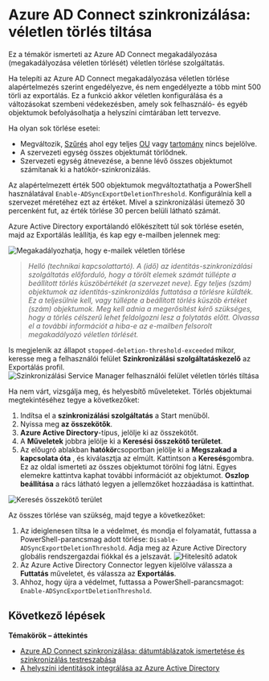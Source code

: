 <properties
   pageTitle="Azure AD Connect szinkronizálása: véletlen törlés tiltása |} Microsoft Azure"
   description="Ez a témakör ismerteti az Azure AD Connect megakadályozása (megakadályozása véletlen törlését) véletlen törlése szolgáltatás."
   services="active-directory"
   documentationCenter=""
   authors="AndKjell"
   manager="femila"
   editor=""/>

<tags
   ms.service="active-directory"
   ms.devlang="na"
   ms.topic="article"
   ms.tgt_pltfrm="na"
   ms.workload="identity"
   ms.date="09/01/2016"
   ms.author="billmath"/>

# <a name="azure-ad-connect-sync-prevent-accidental-deletes"></a>Azure AD Connect szinkronizálása: véletlen törlés tiltása
Ez a témakör ismerteti az Azure AD Connect megakadályozása (megakadályozása véletlen törlését) véletlen törlése szolgáltatás.

Ha telepíti az Azure AD Connect megakadályozása véletlen törlése alapértelmezés szerint engedélyezve, és nem engedélyezte a több mint 500 törli az exportálás. Ez a funkció akkor véletlen konfigurálása és a változásokat szembeni védekezésben, amely sok felhasználó- és egyéb objektumok befolyásolhatja a helyszíni címtárában lett tervezve.

Ha olyan sok törlése esetei:

- Megváltozik, [Szűrés](active-directory-aadconnectsync-configure-filtering.md) ahol egy teljes [OU](active-directory-aadconnectsync-configure-filtering.md#organizational-unitbased-filtering) vagy [tartomány](active-directory-aadconnectsync-configure-filtering.md#domain-based-filtering) nincs bejelölve.
- A szervezeti egység összes objektumát törlődnek.
- Szervezeti egység átnevezése, a benne lévő összes objektumot számítanak ki a hatókör-szinkronizálás.

Az alapértelmezett érték 500 objektumok megváltoztathatja a PowerShell használatával `Enable-ADSyncExportDeletionThreshold`. Konfigurálnia kell a szervezet méretéhez ezt az értéket. Mivel a szinkronizálási ütemező 30 percenként fut, az érték törlése 30 percen belüli látható számát.

Azure Active Directory exportálandó előkészített túl sok törlése esetén, majd az Exportálás leállítja, és kap egy e-mailben jelennek meg:

![Megakadályozhatja, hogy e-mailek véletlen törlése](./media/active-directory-aadconnectsync-feature-prevent-accidental-deletes/email.png)

> *Helló (technikai kapcsolattartó). A (idő) az identitás-szinkronizálási szolgáltatás előforduló, hogy a törölt elemek számát túllépte a beállított törlés küszöbértékét (a szervezet neve). Egy teljes (szám) objektumok az identitás-szinkronizálás futtatása a törlésre küldték. Ez a teljesülnie kell, vagy túllépte a beállított törlés küszöb értéket (szám) objektumok. Meg kell adnia a megerősítést kérő szükséges, hogy a törlés célszerű lehet feldolgozni lesz a folytatás előtt. Olvassa el a további információt a hiba-e az e-mailben felsorolt megakadályozó véletlen törlését.*

Is megjelenik az állapot `stopped-deletion-threshold-exceeded` mikor, keresse meg a felhasználói felület **Szinkronizálási szolgáltatáskezelő** az Exportálás profil.
![Szinkronizálási Service Manager felhasználói felület véletlen törlés tiltása](./media/active-directory-aadconnectsync-feature-prevent-accidental-deletes/syncservicemanager.png)

Ha nem várt, vizsgálja meg, és helyesbítő műveleteket. Törlés objektumai megtekintéséhez tegye a következőket:

1. Indítsa el a **szinkronizálási szolgáltatás** a Start menüből.
2. Nyissa meg **az összekötők**.
3. **Azure Active Directory**-típus, jelölje ki az összekötőt.
4. A **Műveletek** jobbra jelölje ki a **Keresési összekötő területet**.
5. Az előugró ablakban **hatókör**csoportban jelölje ki a **Megszakad a kapcsolata óta** , és kiválasztja az elmúlt. Kattintson a **Keresés**gombra. Ez az oldal ismerteti az összes objektumot törölni fog látni. Egyes elemekre kattintva kaphat további információt az objektumot. **Oszlop beállítása** a rács látható legyen a jellemzőket hozzáadása is kattinthat.

![Keresés összekötő terület](./media/active-directory-aadconnectsync-feature-prevent-accidental-deletes/searchcs.png)

Az összes törlése van szükség, majd tegye a következőket:

1. Az ideiglenesen tiltsa le a védelmet, és mondja el folyamatát, futtassa a PowerShell-parancsmag adott törlése: `Disable-ADSyncExportDeletionThreshold`. Adja meg az Azure Active Directory globális rendszergazdai fiókkal és a jelszavát.
![Hitelesítő adatok](./media/active-directory-aadconnectsync-feature-prevent-accidental-deletes/credentials.png)
2. Az Azure Active Directory Connector legyen kijelölve válassza a **Futtatás** műveletet, és válassza az **Exportálás**.
3. Ahhoz, hogy újra a védelmet, futtassa a PowerShell-parancsmagot: `Enable-ADSyncExportDeletionThreshold`.

## <a name="next-steps"></a>Következő lépések

**Témakörök – áttekintés**

- [Azure AD Connect szinkronizálása: dátumtáblázatok ismertetése és szinkronizálás testreszabása](active-directory-aadconnectsync-whatis.md)
- [A helyszíni identitások integrálása az Azure Active Directory](active-directory-aadconnect.md)
